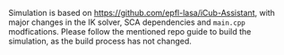 Simulation is based on https://github.com/epfl-lasa/iCub-Assistant, with major changes in the IK solver, SCA dependencies and `main.cpp` modfications.  Please follow the mentioned repo guide to build the simulation, as the build process has not changed. 

